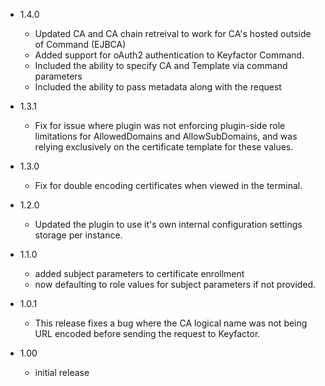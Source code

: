 - 1.4.0
  - Updated CA and CA chain retreival to work for CA's hosted outside of Command (EJBCA)
  - Added support for oAuth2 authentication to Keyfactor Command.
  - Included the ability to specify CA and Template via command parameters
  - Included the ability to pass metadata along with the request

- 1.3.1 
  - Fix for issue where plugin was not enforcing plugin-side role limitations for AllowedDomains and AllowSubDomains, and was relying exclusively on the certificate template for these values.

- 1.3.0
  - Fix for double encoding certificates when viewed in the terminal.

- 1.2.0
  - Updated the plugin to use it's own internal configuration settings storage per instance.

- 1.1.0
  - added subject parameters to certificate enrollment
  - now defaulting to role values for subject parameters if not provided.

- 1.0.1
  - This release fixes a bug where the CA logical name was not being URL encoded before sending the request to Keyfactor.

- 1.00
  - initial release
